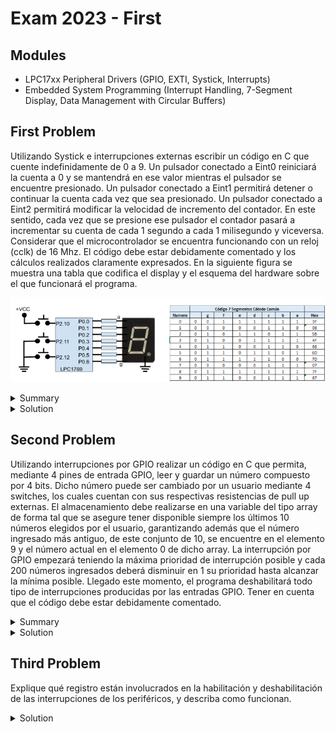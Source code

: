 # Exam 2023 - First

## Modules 

- LPC17xx Peripheral Drivers (GPIO, EXTI, Systick, Interrupts)
- Embedded System Programming (Interrupt Handling, 7-Segment Display, Data Management with Circular Buffers)

## First Problem

Utilizando Systick e interrupciones externas escribir un código en C que cuente indefinidamente de 0 a 9. Un pulsador conectado a Eint0 reiniciará la cuenta a 0 y se mantendrá en ese valor mientras el pulsador se encuentre presionado. Un pulsador conectado a Eint1 permitirá detener o continuar la cuenta cada vez que sea presionado. Un pulsador conectado a Eint2 permitirá modificar la velocidad de incremento del contador. En este sentido, cada vez que se presione ese pulsador el contador pasará a incrementar su cuenta de cada 1 segundo a cada 1 milisegundo y viceversa. Considerar que el microcontrolador se encuentra funcionando con un reloj (cclk) de 16 Mhz. El código debe estar debidamente comentado y los cálculos realizados claramente expresados. En la siguiente figura se muestra una tabla que codifica el display y el esquema del hardware sobre el que funcionará el programa.

<p align="center">
  <img src="../.img/e1-2023-ex1.png"/>
</p>

<details><summary>Summary</summary>
Design a system to interact with a 7-segment display using three push buttons with the following requirements:

    1. Use the Systick timer to count and display digits on the 7-segment display.
    2. Button connected to EINT0 (P2.10): Resets the count to 0 and pauses the system until released.
    3. Button connected to EINT1 (P2.11): Toggles between pause and resume for the count.
    4. Button connected to EINT2 (P2.12): Switches the counting speed between 1 second per digit and 1 millisecond per digit.

Considering that:

    1. The microcontroller is working at a clock frequency of 16 MHz
    2. Code should be commented
    3. Calculations should be justified and written somewhere
    4. Apply engineering criteria if necessary and suitable (with its corresponding justification)

</details>

<details>
<summary>
Solution
</summary>

### 16 MHz CLK => Max Systick Time = ((2^24 - 1)/16e6)*1000 = 1048 ms

```c
/**
* @file e1-2023-ex1.c
* @brief Solution for the First Problem of the First 2023 Exam from Digital Electronics 3
* @author Ignacio Ledesma
* @license MIT
* @date 2024-11
*/

#include "LPC17xx.h"
#include "lpc17xx_exti.h"
#include "lpc17xx_gpio.h"
#include "lpc17xx_pinsel.h"
#include "lpc17xx_systick.h"

#define DEBOUNCE_DELAY 10000

// Systick time settings
#define SYSTICK_TIME_MS 1
#define DIGIT_PER_SECOND 1000
#define DIGIT_PER_MS 1

// Constants for the 7-segment display and input buttons
#define DIFFERENT_DIGITS 10
#define INPUT 1
#define OUTPUT 0

// Pin assignments
#define RESET_COUNT_PIN ((uint32_t)(1<<10)) // P2.10 for reset
#define PAUSE_RESUME_COUNT_PIN ((uint32_t)(1<<11)) // P2.11 for pause/resume
#define COUNT_RATE_PIN ((uint32_t)(1<<12)) // P2.12 for changing count rate
#define A_SEGMENT_PIN ((uint32_t)(1<<0)) // P0.0 for segment A
#define B_SEGMENT_PIN ((uint32_t)(1<<1)) // P0.1 for segment B
#define C_SEGMENT_PIN ((uint32_t)(1<<2)) // P0.2 for segment C
#define D_SEGMENT_PIN ((uint32_t)(1<<3)) // P0.3 for segment D
#define E_SEGMENT_PIN ((uint32_t)(1<<4)) // P0.4 for segment E
#define F_SEGMENT_PIN ((uint32_t)(1<<5)) // P0.5 for segment F
#define G_SEGMENT_PIN ((uint32_t)(1<<6)) // P0.6 for segment G

// Global variables
volatile uint16_t systick_interrupts = 0; // Counter for Systick interrupts
volatile uint16_t count_rate = DIGIT_PER_SECOND; // Initial count rate (1 second per digit)
FunctionalState Systick_state = ENABLE; // Systick state (enabled/disabled)
uint8_t digit = 0; // Current digit displayed 
uint8_t digit_codes[DIFFERENT_DIGITS] = { // 7-segment codes for digits 0-9
    0x3F, // 0 -> 0b00111111
    0x06, // 1 -> 0b00000110
    0x5B, // 2 -> 0b01011011
    0x4F, // 3 -> 0b01001111
    0x66, // 4 -> 0b01100110
    0x6D, // 5 -> 0b01101101
    0x7D, // 6 -> 0b01111101
    0x07, // 7 -> 0b00000111
    0x7F, // 8 -> 0b01111111
    0x6F  // 9 -> 0b01101111
};

// Function prototypes
void configure_ports(void);
void configure_exti(void);
void config_systick(void);
void next_digit(void);
void toggle_systick(void);
void reset_digit(void);
void toggle_count_rate(void);

int main(void) {
    SystemInit(); // Initialize system clock
    configure_ports(); // Configure GPIO pins
    configure_exti(); // Configure external interrupts
    config_systick(); // Initialize Systick timer
    reset_digit(); // Reset displayed digit to 0

    while(1) {
        __WFI(); // Wait for interrupt to save power
    }
    return 0;
}

void configure_ports(void) {
    // Configure GPIO pins for buttons and 7-segment display
    PINSEL_CFG_Type PinCfg;
    PinCfg.Portnum = PINSEL_PORT_2;
    PinCfg.Funcnum = PINSEL_FUNC_1; // Set function for EXTI
    PinCfg.Pinmode = PINSEL_PINMODE_PULLDOWN; // Ensure stable LOW until button is pressed (from problem diagram)
    PinCfg.OpenDrain = PINSEL_PINMODE_NORMAL;

    // Configure P2.10 (EINT0) for reset
    PinCfg.Pinnum = PINSEL_PIN_10;
    PINSEL_ConfigPin(&PinCfg);

    PinCfg.Pinmode = PINSEL_PINMODE_PULLDOWN; // Ensure stable HIGH until button is pressed (from problem diagram)
    // Configure P2.11 (EINT1) and P2.12 (EINT2) for pause/resume and rate change
    for (uint32_t pin = PINSEL_PIN_11; pin <= PINSEL_PIN_12; pin++) {
        PinCfg.Pinnum = pin;
        PINSEL_ConfigPin(&PinCfg);
    }

    // Configure P0.0-P0.6 as GPIO for 7-segment display segments
    PinCfg.Portnum = PINSEL_PORT_0;
    PinCfg.Funcnum = PINSEL_FUNC_0;
    for (uint32_t pin = PINSEL_PIN_0; pin <= PINSEL_PIN_6; pin++) {
        PinCfg.Pinnum = pin;
        PINSEL_ConfigPin(&PinCfg);
    }

    // Set direction for GPIO pins
    GPIO_SetDir(PINSEL_PORT_2, RESET_COUNT_PIN | PAUSE_RESUME_COUNT_PIN | COUNT_RATE_PIN, INPUT);
    GPIO_SetDir(PINSEL_PORT_0, A_SEGMENT_PIN | B_SEGMENT_PIN | C_SEGMENT_PIN | D_SEGMENT_PIN | E_SEGMENT_PIN | F_SEGMENT_PIN | G_SEGMENT_PIN, OUTPUT);
}

void configure_exti(void) {
    // Configure external interrupts for EINT0, EINT1, and EINT2
    EXTI_InitTypeDef exti_cfg;
    exti_cfg.EXTI_polarity = EXTI_POLARITY_LOW_ACTIVE_OR_FALLING_EDGE;

    // EINT0: Level-sensitive for reset button
    exti_cfg.EXTI_Line = EXTI_EINT0;
    exti_cfg.EXTI_Mode = EXTI_MODE_LEVEL_SENSITIVE;
    EXTI_Config(&exti_cfg);

    // EINT1 and EINT2: Edge-sensitive for other buttons
    exti_cfg.EXTI_Mode = EXTI_MODE_EDGE_SENSITIVE;
    for (uint32_t exti = EXTI_EINT1; exti <= EXTI_EINT2; exti++) {
        exti_cfg.EXTI_Line = exti;
        EXTI_Config(&exti_cfg);
    }

    // Set priorities and enable interrupts
    NVIC_SetPriority(EINT0_IRQn, 0);
    NVIC_SetPriority(EINT1_IRQn, 1);
    NVIC_SetPriority(EINT2_IRQn, 2);
    NVIC_EnableIRQ(EINT0_IRQn);
    NVIC_EnableIRQ(EINT1_IRQn);
    NVIC_EnableIRQ(EINT2_IRQn);
}

void config_systick(void) {
    // Initialize Systick timer
    SYSTICK_InternalInit(SYSTICK_TIME_MS); // Set Systick interval
    SYSTICK_IntCmd(Systick_state); // Enable Systick interrupts
    SYSTICK_Cmd(Systick_state); // Start Systick timer
}

void next_digit(void) {
    // Increment and display the next digit
    digit++;
    if (digit == 10) { // Reset to 0 after 9
        digit = 0;
    }
    GPIO_SetValue(PINSEL_PORT_0, digit_codes[digit]); // Update 7-segment display
}

void toggle_systick(void) {
    // Toggle Systick timer (enable/disable)
    Systick_state = !Systick_state;
    SYSTICK_IntCmd(Systick_state);
}

void reset_digit(void) {
    // Reset the displayed digit to 0
    digit = 0;
    GPIO_SetValue(PINSEL_PORT_0, digit_codes[digit]);
}

void toggle_count_rate(void) {
    // Toggle between 1-second and 1-millisecond counting rates
    count_rate = (count_rate == DIGIT_PER_SECOND) ? DIGIT_PER_MS : DIGIT_PER_SECOND;
}

void EINT0_IRQHandler(void) {
    // Handle reset button interrupt
    toggle_systick();
    systick_interrupts = 0;
    reset_digit();
    for (uint32_t i = 0; i < DEBOUNCE_DELAY; i++) {
        __NOP(); // Delay to debounce
    }
    EXTI_ClearEXTIFlag(EXTI_EINT0);
    toggle_systick();
}

void SYSTICK_Handler(void) {
    // Handle Systick timer interrupt
    systick_interrupts++;
    if (systick_interrupts == count_rate) {
        systick_interrupts = 0;
        next_digit();
    }
}

void EINT1_IRQHandler(void) {
    // Handle pause/resume button interrupt
    toggle_systick();
    systick_interrupts = 0;
    for (uint32_t i = 0; i < DEBOUNCE_DELAY; i++) {
        __NOP(); // Delay to debounce
    }
    EXTI_ClearEXTIFlag(EXTI_EINT1);
}

void EINT2_IRQHandler(void) {
    // Handle count rate toggle button interrupt
    toggle_count_rate();
    systick_interrupts = 0;
    for (uint32_t i = 0; i < DEBOUNCE_DELAY; i++) {
        __NOP(); // Delay to debounce
    }
    EXTI_ClearEXTIFlag(EXTI_EINT2);
}
```
</details>

## Second Problem

Utilizando interrupciones por GPIO realizar un código en C que permita, mediante 4 pines de entrada GPIO, leer y guardar un número compuesto por 4 bits. Dicho número puede ser cambiado por un usuario mediante 4 switches, los cuales cuentan con sus respectivas resistencias de pull up externas. El almacenamiento debe realizarse en una variable del tipo array de forma tal que se asegure tener disponible siempre los últimos 10 números elegidos por el usuario, garantizando además que el número ingresado más antiguo, de este conjunto de 10, se encuentre en el elemento 9 y el número actual en el elemento 0 de dicho array. La interrupción por GPIO empezará teniendo la máxima prioridad de interrupción posible y cada 200 números ingresados deberá disminuir en 1 su prioridad hasta alcanzar la mínima posible. Llegado este momento, el programa deshabilitará todo tipo de interrupciones producidas por las entradas GPIO. Tener en cuenta que el código debe estar debidamente comentado.

<details><summary>Summary</summary>
Create a C program using GPIO interrupts to read a 4-bit number from 4 GPIO pins. The requirements are:

    1. Each change in the 4-bit input triggers a GPIO interrupt to store the value.
    2. The program maintains an array of the last 10 numbers:
    - The most recent number is at position 0.
    - The oldest number is at position 9.
    3. Interrupt priority starts at the highest level (0) and decreases every 200 numbers until it reaches the lowest level (15).
    - When priority 15 is reached, GPIO interrupts are disabled.
    4. External pull-up resistors are used for the switches.

Considering that:

    1. Code should be commented
    2. Apply engineering criteria if necessary and suitable (with its corresponding justification)

</details>

<details><summary>Solution</summary>

```c
/**
* @file e1-2023-ex2.c
* @brief Solution for the Second Problem of the First 2023 Exam from Digital Electronics 3
* @author Ignacio Ledesma
* @license MIT
* @date 2024-11
*/

#include "LPC17xx.h"
#include "lpc17xx_pinsel.h"
#include "lpc17xx_gpio.h"

#define INPUT 0 // GPIO as input
#define OUTPUT 1 // GPIO as output

#define EDGE_RISING 0 // Rising edge for GPIO interrupt
#define EDGE_FALLING 1 // Falling edge for GPIO interrupt

#define SAVED_DIGITS 10 // Circular buffer size for storing last 10 numbers
#define NUM_TO_REDUCE_PRIORITY 200 // Threshold for reducing interrupt priority

uint8_t numbers[SAVED_DIGITS] = {0x00}; // Circular buffer for numbers
uint16_t priority = 0; // Initial interrupt priority
uint16_t number_counter = 0; // Counter for numbers processed
uint16_t counter_limit = NUM_TO_REDUCE_PRIORITY; // Threshold for priority adjustment

// GPIO pin definitions for 4-bit input
#define PORT0_BIT_DIG0 0
#define DIG0_PIN ((uint32_t)(1 << 0)) // P0.0
#define DIG1_PIN ((uint32_t)(1 << 1)) // P0.1
#define DIG2_PIN ((uint32_t)(1 << 2)) // P0.2
#define DIG3_PIN ((uint32_t)(1 << 3)) // P0.3

/**
 * @brief Configure GPIO pins and interrupts for reading 4-bit numbers.
 */
void configure_ports(void) {
    PINSEL_CFG_Type pin_cfg;
    pin_cfg.Portnum = PINSEL_PORT_0;
    pin_cfg.Funcnum = PINSEL_FUNC_0; // Set GPIO function
    pin_cfg.Pinmode = PINSEL_PINMODE_TRISTATE; // External pull-up resistors
    pin_cfg.OpenDrain = PINSEL_PINMODE_NORMAL;

    // Configure pins P0.0 to P0.3 for 4-bit input
    for (uint32_t pin = PINSEL_PIN_0; pin <= PINSEL_PIN_3; pin++) {
        pin_cfg.Pinnum = pin;
        PINSEL_ConfigPin(&pin_cfg);
    }

    GPIO_SetDir(PINSEL_PORT_0, DIG0_PIN | DIG1_PIN | DIG2_PIN | DIG3_PIN, INPUT);

    // Enable GPIO interrupts on both rising and falling edges
    GPIO_IntCmd(PINSEL_PORT_0, DIG0_PIN | DIG1_PIN | DIG2_PIN | DIG3_PIN, EDGE_RISING);
    GPIO_IntCmd(PINSEL_PORT_0, DIG0_PIN | DIG1_PIN | DIG2_PIN | DIG3_PIN, EDGE_FALLING);

    // Set initial interrupt priority and enable GPIO interrupts
    NVIC_SetPriority(EINT3_IRQn, priority);
    NVIC_EnableIRQ(EINT3_IRQn);
}

/**
 * @brief Add a new number to the circular buffer, shifting older numbers.
 */
void add_number(void) {
    // Read 4-bit number from GPIO pins
    uint8_t number = (GPIO_ReadValue(PINSEL_PORT_0) & (DIG0_PIN | DIG1_PIN | DIG2_PIN | DIG3_PIN)) >> PORT0_BIT_DIG0;
    // With >> PORT0_BIT_DIG0 we shift bits so the number stays at the 4 least significant bits

    // Shift numbers in the array and insert the new number at position 0
    for (int i = SAVED_DIGITS - 1; i > 0; i--) {
        numbers[i] = numbers[i - 1];
    }
    numbers[0] = number; // Insert the new number
}

/**
 * @brief GPIO interrupt handler to process changes in 4-bit input.
 */
void EINT3_IRQHandler(void) {
    add_number(); // Add the new number to the buffer
    number_counter++; // Increment the processed number counter

    // Adjust interrupt priority if necessary
    if (number_counter == counter_limit) {
        number_counter = 0; // Reset counter
        if (priority < 15) { // Increase priority until the maximum is reached
            priority++;
            NVIC_SetPriority(EINT3_IRQn, priority);
        } else {
            NVIC_DisableIRQ(EINT3_IRQn); // Disable interrupts at priority 15
        }
    }

    // Clear GPIO interrupt flags
    GPIO_ClearInt(PINSEL_PORT_0, DIG0_PIN | DIG1_PIN | DIG2_PIN | DIG3_PIN);
}

int main(void) {
    SystemInit(); // Initialize system clock
    configure_ports(); // Configure GPIO and interrupts

    while (1) {
        __WFI(); // Wait for interrupt to save power
    }

    return 0;
}
```
</details> 

## Third Problem

Explique qué registro están involucrados en la habilitación y deshabilitación de las interrupciones de los periféricos, y describa como funcionan.

<details><summary>Solution</summary>

### **Registers Involved in Enabling and Disabling Peripheral Interrupts**

In a microcontroller, enabling and disabling interrupts for peripherals involves several key registers that control the hardware's interrupt functionality. For the **LPC1769**, the main registers involved are:

### **1. NVIC (Nested Vectored Interrupt Controller)**
The NVIC handles global interrupt management and is part of the Cortex-M3 core. The following NVIC registers are critical for enabling/disabling interrupts:

#### *NVIC_ISERx (Interrupt Set Enable Register)*
- **Purpose:** Activates specific peripheral interrupts.
- **Operation:** Writing a `1` to a bit enables the corresponding interrupt.
- **Addressing:** Each bit corresponds to a unique interrupt number.

**Example:**
To enable the **GPIO (EINT3)** interrupt:
```c
NVIC_EnableIRQ(EINT3_IRQn); // Internally uses NVIC_ISER to activate the specific bit.
```

#### *NVIC_ICERx (Interrupt Clear Enable Register)*
- **Purpose:** Deactivates specific interrupts.
- **Operation:** Writing a `1` to a bit disables the corresponding interrupt.
- **Addressing:** Each bit corresponds to an interrupt number, just like `NVIC_ISER`.

**Example:**
To disable the GPIO interrupt:
```c
NVIC_DisableIRQ(EINT3_IRQn); // Internally uses NVIC_ICER to clear the specific bit.
```

#### *NVIC_IPRx (Interrupt Priority Registers)*
- **Purpose:** Sets the priority level of each interrupt.
- **Operation:** Each interrupt has 4 bits to define its priority (0 = highest priority, 15 = lowest priority).
- **Addressing:** Each interrupt has a unique position in the interrupt priority vector.

**Example:**
To assign priority 5 to the EINT3 interrupt:
```c
NVIC_SetPriority(EINT3_IRQn, 5); // Set EINT3 to priority level 5.
```

### **2. Peripheral Configuration Registers**
Each peripheral has specific registers to configure and enable its interrupts. For GPIO, the following registers are important:

#### *GPIO Interrupt Registers (IOxIntEnR, IOxIntEnF, and IOxIntClr)*
- **GPIO Interrupt Enable Rising (IOxIntEnR):**
  - Configures interrupts on rising edges for GPIO pins.
  - Each bit enables or disables detection for the corresponding pin.
- **GPIO Interrupt Enable Falling (IOxIntEnF):**
  - Configures interrupts on falling edges for GPIO pins.
  - Each bit enables or disables detection for the corresponding pin.
- **GPIO Interrupt Clear (IOxIntClr):**
  - Clears the interrupt flag to prevent continuous triggering of the same interrupt.
  - **Mandatory:** Must be cleared in the interrupt service routine (ISR).

**Example:**
To enable an interrupt for rising edges on P0.0:
```c
GPIO_IntCmd(0, DIG0_PIN, EDGE_RISING);
```

To clear the GPIO interrupt flag in the ISR:
```c
GPIO_ClearInt(PINSEL_PORT_0, DIG0_PIN);
```

### **3. EXTI (External Interrupt Controller)**
The **EXTI** module manages external interrupts. The key registers for EXTI configuration are:

- **EXTI_INTEN:** Enables/disables external interrupt lines.
- **EXTI_POLARITY:** Configures the polarity for edge-sensitive interrupts (rising or falling edges).
- **EXTI_FLAGS:** Indicates which external interrupt line triggered the interrupt and must be manually cleared.

**Example:**
```c
EXTI_Config(EXTI_EINT0, EXTI_MODE_EDGE_SENSITIVE); // Configure EINT0 for edge-sensitive interrupts.
EXTI_ClearEXTIFlag(EXTI_EINT0); // Clear the interrupt flag for EINT0.
```

### **4. General Functionality**

When enabling an interrupt:
1. **Global Enable:** The corresponding bit in `NVIC_ISERx` is set to 1.
2. **Peripheral-Specific Configuration:** The peripheral's interrupt functionality (e.g., edge sensitivity, pin assignment) is configured via its own registers (e.g., `IOxIntEnR` or `EXTI_INTEN`).
3. **Priority Setting:** The priority of the interrupt is set in `NVIC_IPRx`.
4. **Interrupt Handling:** When the interrupt is triggered, the NVIC determines the ISR to execute based on priority.
5. **Clearing Flags:** The ISR must clear the peripheral's interrupt flags to prevent repeated interrupts.

### **Example Code**

#### *Enabling GPIO Interrupts on P0.0*
```c
// Configure P0.0 as GPIO with interrupt
PINSEL_CFG_Type pin_cfg;
pin_cfg.Portnum = PINSEL_PORT_0;
pin_cfg.Funcnum = PINSEL_FUNC_0;
pin_cfg.Pinnum = PINSEL_PIN_0;
PINSEL_ConfigPin(&pin_cfg);

// Set P0.0 as input
GPIO_SetDir(PINSEL_PORT_0, DIG0_PIN, INPUT);

// Enable GPIO interrupts for both rising and falling edges
GPIO_IntCmd(PINSEL_PORT_0, DIG0_PIN, EDGE_RISING);
GPIO_IntCmd(PINSEL_PORT_0, DIG0_PIN, EDGE_FALLING);

// Set NVIC priority and enable the interrupt
NVIC_SetPriority(EINT3_IRQn, 0); // Highest priority
NVIC_EnableIRQ(EINT3_IRQn);
```

#### *Interrupt Service Routine (ISR)*
```c
void EINT3_IRQHandler(void) {
    // Read pin state or perform required action
    uint32_t pin_state = GPIO_ReadValue(PINSEL_PORT_0) & DIG0_PIN;

    // Clear the interrupt flag to avoid re-triggering
    GPIO_ClearInt(PINSEL_PORT_0, DIG0_PIN);
}
```

### **Summary**
- **`NVIC` Registers:**
  - `NVIC_ISERx` enables interrupts globally.
  - `NVIC_ICERx` disables interrupts.
  - `NVIC_IPRx` sets the interrupt priority.
- **Peripheral Registers:**
  - Peripherals like GPIO or EXTI manage their interrupt settings with specific registers.
  - Interrupt flags must be cleared in the ISR.
- Proper configuration of these registers ensures efficient and predictable interrupt handling.

</details>